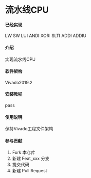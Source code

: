 # 流水线CPU
#### 已经实现
LW SW LUI ANDI XORI SLTI ADDI ADDIU
#### 介绍
实现流水线CPU

#### 软件架构
Vivado2019.2


#### 安装教程
pass

#### 使用说明
保持Vivado工程文件架构

#### 参与贡献

1.  Fork 本仓库
2.  新建 Feat_xxx 分支
3.  提交代码
4.  新建 Pull Request